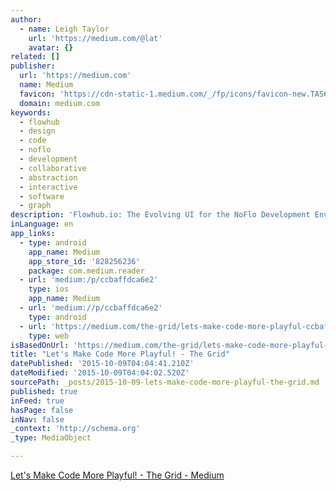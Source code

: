 ```yaml
---
author:
  - name: Leigh Taylor
    url: 'https://medium.com/@lat'
    avatar: {}
related: []
publisher:
  url: 'https://medium.com'
  name: Medium
  favicon: 'https://cdn-static-1.medium.com/_/fp/icons/favicon-new.TAS6uQ-Y7kcKgi0xjcYHXw.ico'
  domain: medium.com
keywords:
  - flowhub
  - design
  - code
  - noflo
  - development
  - collaborative
  - abstraction
  - interactive
  - software
  - graph
description: 'Flowhub.io: The Evolving UI for the NoFlo Development Environment. I recently wrote about my frustrations with Photoshop - feeling detached from the collaborative environment where we build our software, systems and products: Photoshop is not a Design Tool. How I aim to collaborate with the team at NoFlo is by bringing tools and systems together and bridging the gap between design and development.'
inLanguage: en
app_links:
  - type: android
    app_name: Medium
    app_store_id: '828256236'
    package: com.medium.reader
  - url: 'medium:/p/ccbaffdca6e2'
    type: ios
    app_name: Medium
  - url: 'medium://p/ccbaffdca6e2'
    type: android
  - url: 'https://medium.com/the-grid/lets-make-code-more-playful-ccbaffdca6e2'
    type: web
isBasedOnUrl: 'https://medium.com/the-grid/lets-make-code-more-playful-ccbaffdca6e2'
title: "Let's Make Code More Playful! - The Grid"
datePublished: '2015-10-09T04:04:41.210Z'
dateModified: '2015-10-09T04:04:02.520Z'
sourcePath: _posts/2015-10-09-lets-make-code-more-playful-the-grid.md
published: true
inFeed: true
hasPage: false
inNav: false
_context: 'http://schema.org'
_type: MediaObject

---
```

[Let's Make Code More Playful! - The Grid - Medium][0]

[0]: https://medium.com/the-grid/lets-make-code-more-playful-ccbaffdca6e2